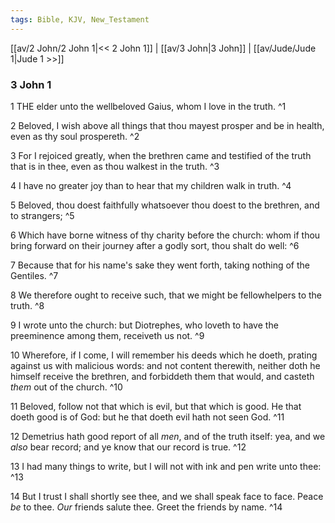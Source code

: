 ```yaml
---
tags: Bible, KJV, New_Testament
---
```


[[av/2 John/2 John 1|<< 2 John 1]] | [[av/3 John|3 John]] | [[av/Jude/Jude 1|Jude 1 >>]]

### 3 John 1

1 THE elder unto the wellbeloved Gaius, whom I love in the truth. ^1

2 Beloved, I wish above all things that thou mayest prosper and be in health, even as thy soul prospereth. ^2

3 For I rejoiced greatly, when the brethren came and testified of the truth that is in thee, even as thou walkest in the truth. ^3

4 I have no greater joy than to hear that my children walk in truth. ^4

5 Beloved, thou doest faithfully whatsoever thou doest to the brethren, and to strangers; ^5

6 Which have borne witness of thy charity before the church: whom if thou bring forward on their journey after a godly sort, thou shalt do well: ^6

7 Because that for his name's sake they went forth, taking nothing of the Gentiles. ^7

8 We therefore ought to receive such, that we might be fellowhelpers to the truth. ^8

9 I wrote unto the church: but Diotrephes, who loveth to have the preeminence among them, receiveth us not. ^9

10 Wherefore, if I come, I will remember his deeds which he doeth, prating against us with malicious words: and not content therewith, neither doth he himself receive the brethren, and forbiddeth them that would, and casteth _them_ out of the church. ^10

11 Beloved, follow not that which is evil, but that which is good. He that doeth good is of God: but he that doeth evil hath not seen God. ^11

12 Demetrius hath good report of all _men_, and of the truth itself: yea, and we _also_ bear record; and ye know that our record is true. ^12

13 I had many things to write, but I will not with ink and pen write unto thee: ^13

14 But I trust I shall shortly see thee, and we shall speak face to face. Peace _be_ to thee. _Our_ friends salute thee. Greet the friends by name. ^14
